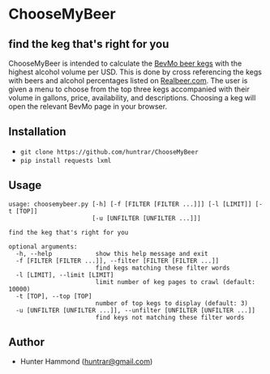 # ChooseMyBeer

## find the keg that's right for you
ChooseMyBeer is intended to calculate the [BevMo beer kegs](http://www.bevmo.com/Shop/ProductList.aspx/Beer/Kegs/_/N-15Z1z141vn?DNID=Beer) with the highest alcohol volume per USD. This is done by cross referencing the kegs with beers and alcohol percentages listed on [Realbeer.com](http://www.realbeer.com/edu/health/calories.php). The user is given a menu to choose from the top three kegs accompanied with their volume in gallons, price, availability, and descriptions. Choosing a keg will open the relevant BevMo page in your browser.

## Installation
* `git clone https://github.com/huntrar/ChooseMyBeer`
* `pip install requests lxml`

## Usage
    usage: choosemybeer.py [-h] [-f [FILTER [FILTER ...]]] [-l [LIMIT]] [-t [TOP]]
                           [-u [UNFILTER [UNFILTER ...]]]
    
    find the keg that's right for you
    
    optional arguments:
      -h, --help            show this help message and exit
      -f [FILTER [FILTER ...]], --filter [FILTER [FILTER ...]]
                            find kegs matching these filter words
      -l [LIMIT], --limit [LIMIT]
                            limit number of keg pages to crawl (default: 10000)
      -t [TOP], --top [TOP]
                            number of top kegs to display (default: 3)
      -u [UNFILTER [UNFILTER ...]], --unfilter [UNFILTER [UNFILTER ...]]
                            find keys not matching these filter words

## Author
* Hunter Hammond (huntrar@gmail.com)

